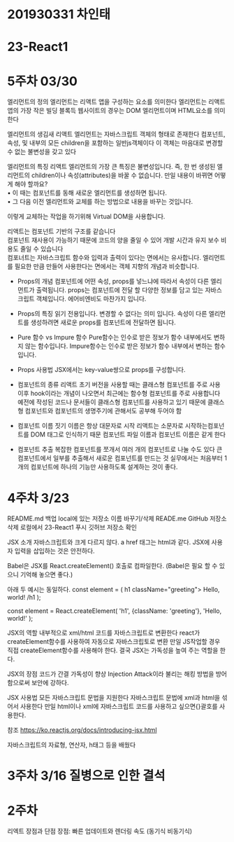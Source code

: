# 201930331 차인태
# 23-React1
# 5주차 03/30
엘리먼트의 정의
엘리먼트는 리액트 앱을 구성하는 요소를 의미한다
엘리먼트는 리액트 앱의 가장 작은 빌딩 블록득
웹사이트의 경우는 DOM 엘리먼트이며 HTML요소를 의미한다

엘리먼트의 생김새
리액트 엘리먼트는 자바스크립트 객체의 형태로 존재한다
컴포넌트, 속성, 및 내부의 모든 children을 포함하는 일반js객체이다
이 객체는 마음대로 변경할 수 없는 불변성을 갖고 있다

엘리먼트의 특징
리액트 엘리먼트의 가장 큰 특징은 불변성입니다.
즉, 한 번 생성된 엘리먼트의 children이나 속성(attributes)을 바꿀 수 없습니다.
만일 내용이 바뀌면 어떻게 해야 할까요?  
• 이 때는 컴포넌트를 동해 새로운 엘리먼트를 생성하면 됩니다.  
• 그 다음 이전 엘리먼트와 교체를 하는 방법으로 내용을 바꾸는   것입니다.

이렇게 교체하는 작업을 하기위해 Virtual DOM을 사용합니다.

리액트는 컴포넌트 기반의 구조를 같습니다  
컴포넌트 재사용이 가능하기 때문에 코드의 양을 줄일 수 있어 개발   시간과 유지 보수 비용도 줄일 수 있습니다    
컴포너트는 자바스크립트 함수와 입력과 출력이 있다는 면에서는  유사합니다.
엘리먼트를 필요한 만큼 만들어 사용한다는 면에서는 객체 지향의 개념과 비슷합니다.

* Props의 개념
컴포넌트에 어떤 속성, props를 넣느냐에 따라서 속성이 다른 엘리먼트가 출력됩니다.
props는 컴포넌트에 전달 할 다양한 정보를 담고 있는 자바스크립트 객체입니다.
에어비엔비도 마찬가지 입니다.
* Props의 특징
읽기 전용입니다. 변경할 수 없다는 의미 입니다.
속성이 다른 엘리먼트를 생성하려면 새로운 props를 컴포넌트에 전달하면 됩니다.

* Pure 함수 vs Impure 함수
Pure함수는 인수로 받은 정보가 함수 내부에서도 변하지 않는 함수입니다.
Impure함수는 인수로 받은 정보가 함수 내부에서 변하는 함수입니다.

* Props 사용법
JSX에서는 key-value쌍으로 props를 구성합니다.

* 컴포넌트의 종류
리액트 초기 버전을 사용할 때는 클래스형 컴포넌트를 주로 사용
이후 hook이라는 개념이 나오면서 최근에는 함수형 컴포넌트를 주로 사용합니다
예전에 작성된 코드나 문서들이 클래스형 컴포넌트를 사용하고 있기 때문에
클래스형 컴포넌트와 컴포넌트의 생명주기에 관해서도 공부해 두어야 함
* 컴포넌트 이름 짓기
이름은 항상 대문자로 시작
리액트는 소문자로 시작하는컴포넌트를 DOM 태그로 인식하기 때문
컴포넌트 파일 이름과 컴포넌트 이름은 같게 한다

* 컴포넌트 추출
복잡한 컴포넌트를 쪼개서 여러 개의 컴포넌트로 나눌 수도 있다
큰 컴포넌트에서 일부를 추출해서 새로운 컴포넌트를 만드는 것
실무에서는 처음부터 1개의 컴포넌트에 하나의 기능만 사용하도록 설계하는 것이 좋다.









# 4주차 3/23
README.md 백업
local에 있는 저장소 이름 바꾸기/삭제
READE.me
GitHub 저장소 삭제
로컬에서 23-React1 푸시
깃허브 저장소 확인

JSX 소개
자바스크립트와 크게 다르지 않다.
a href 태그는 html과 같다.
JSX에 사용자 입력을 삽입하는 것은 안전하다.

Babel은 JSX를 React.createElement() 호출로 컴파일한다.
(Babel은 필요 할 수 있으니 기억해 놓으면 좋다.)

아래 두 예시는 동일하다.
const element = (
  h1 className="greeting">
    Hello, world!
  /h1
);

const element = React.createElement(
  'h1',
  {className: 'greeting'},
  'Hello, world!'
);


JSX의 역할
내부적으로 xml/html 코드를 자바스크립트로 변환한다
react가 createElement함수를 사용하여 자동으로 자바스크립토로 변환
만일 JS작업할 경우 직접 createElement함수를 사용해야 한다.
결국 JSX는 가독성을 높여 주는 역할을 한다.

JSX의 장점
코드가 간결
가독성이 향상
Injection Attack이라 불리는 해킹 방법을 방어함으로써 보안에 강하다.

JSX 사용법
모든 자바스크립트 문법을 지원한다
자바스크립트 문법에 xml과 html을 섞어서 사용한다
만일 html이나 xml에 자바스크립트 코드를 사용하고 싶으면{}괄호를    사용한다.

참조 https://ko.reactjs.org/docs/introducing-jsx.html


자바스크립트의 자료형, 연산자, h태그 등을 배웠다
# 3주차 3/16 질병으로 인한 결석
# 2주차

리엑트 장점과 단점
장점: 빠른 업데이트와 렌더링 속도
(동기식 비동기식)


